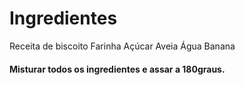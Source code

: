# Ingredientes

Receita de biscoito
Farinha
Açúcar
Aveia
Água
Banana

#### Misturar todos os ingredientes e assar a 180graus.